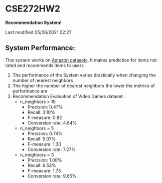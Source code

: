 # CSE272HW2

**Recommendation System!**

Last modified 05/26/2021 22:27

## System Performance:
This system works on [Amazon datasets](http://jmcauley.ucsd.edu/data/amazon/). It makes prediction for items not rated and recommends items to users
1. The performance of the System varies drastically when changing the number of nearest neighbors
2. The higher the number of nearest neighbors the lower the metrics of performance are
3. Recommendation Evaluation of Video Games dataset:
    - n_neighbors = 10
        - Precision: 0.47%
        - Recall: 3.10%
        - F-measure: 0.82
        - Conversion rate: 4.64%
    - n_neighbors = 5
        - Precision: 0.74%
        - Recall: 5.07%
        - F-measure: 1.30
        - Conversion rate: 7.27%
    - n_neighbors = 3
        - Precision: 1.00%
        - Recall: 6.53%
        - F-measure: 1.73
        - Conversion rate: 9.65%

